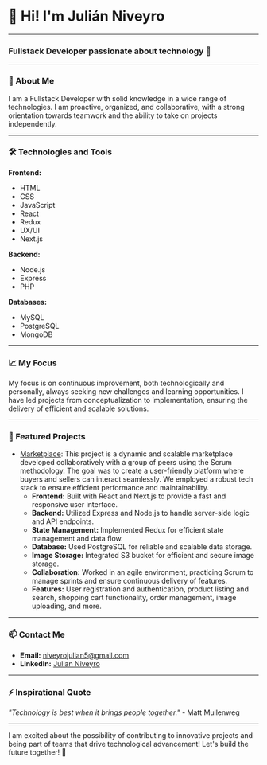 # 👋 Hi! I'm Julián Niveyro

---

### Fullstack Developer passionate about technology 🚀

---

### 🌟 About Me

I am a Fullstack Developer with solid knowledge in a wide range of technologies. I am proactive, organized, and collaborative, with a strong orientation towards teamwork and the ability to take on projects independently.

---

### 🛠️ Technologies and Tools

**Frontend:**
- HTML
- CSS
- JavaScript
- React
- Redux
- UX/UI
- Next.js

**Backend:**
- Node.js
- Express
- PHP

**Databases:**
- MySQL
- PostgreSQL
- MongoDB

---

### 📈 My Focus

My focus is on continuous improvement, both technologically and personally, always seeking new challenges and learning opportunities. I have led projects from conceptualization to implementation, ensuring the delivery of efficient and scalable solutions.

---

### 🔧 Featured Projects

- [Marketplace](https://neo-shop-front.vercel.app/): This project is a dynamic and scalable marketplace developed collaboratively with a group of peers using the Scrum methodology. The goal was to create a user-friendly platform where buyers and sellers can interact seamlessly. We employed a robust tech stack to ensure efficient performance and maintainability.
  - **Frontend:** Built with React and Next.js to provide a fast and responsive user interface.
  - **Backend:** Utilized Express and Node.js to handle server-side logic and API endpoints.
  - **State Management:** Implemented Redux for efficient state management and data flow.
  - **Database:** Used PostgreSQL for reliable and scalable data storage.
  - **Image Storage:** Integrated S3 bucket for efficient and secure image storage.
  - **Collaboration:** Worked in an agile environment, practicing Scrum to manage sprints and ensure continuous delivery of features.
  - **Features:** User registration and authentication, product listing and search, shopping cart functionality, order management, image uploading, and more.

---

### 📫 Contact Me

- **Email:** [niveyrojulian5@gmail.com](mailto:niveyrojulian5@gmail.com)
- **LinkedIn:** [Julian Niveyro](https://www.linkedin.com/in/julian-niveyro/)

---

### ⚡ Inspirational Quote

*"Technology is best when it brings people together."* - Matt Mullenweg

---

I am excited about the possibility of contributing to innovative projects and being part of teams that drive technological advancement! Let's build the future together! 💪
